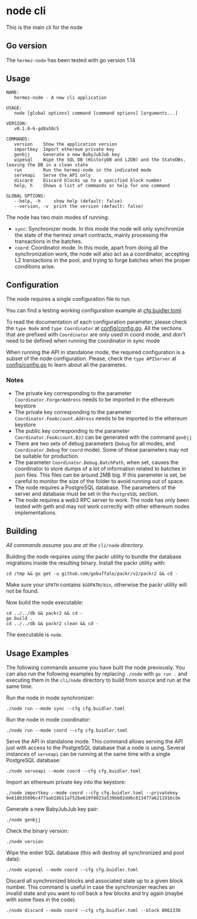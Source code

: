 # node cli

This is the main cli for the node

## Go version

The `hermez-node` has been tested with go version 1.14

## Usage

```shell
NAME:
   hermez-node - A new cli application

USAGE:
   node [global options] command [command options] [arguments...]

VERSION:
   v0.1.0-6-gd8a50c5

COMMANDS:
   version    Show the application version
   importkey  Import ethereum private key
   genbjj     Generate a new BabyJubJub key
   wipesql    Wipe the SQL DB (HistoryDB and L2DB) and the StateDBs, leaving the DB in a clean state
   run        Run the hermez-node in the indicated mode
   serveapi   Serve the API only
   discard    Discard blocks up to a specified block number
   help, h    Shows a list of commands or help for one command

GLOBAL OPTIONS:
   --help, -h     show help (default: false)
   --version, -v  print the version (default: false)
```

The node has two main modes of running:
- `sync`: Synchronizer mode.  In this mode the node will only synchronize the
  state of the hermez smart contracts, mainly processing the transactions in
  the batches.
- `coord`: Coordinator mode.  In this mode, apart from doing all the
  synchronization work, the node will also act as a coordinator, accepting L2
  transactions in the pool, and trying to forge batches when the proper
  conditions arise.

## Configuration

The node requires a single configuration file to run.

You can find a testing working configuration example at
[cfg.buidler.toml](./cfg.buidler.toml)

To read the documentation of each configuration parameter, please check the
`type Node` and `type Coordinator` at
[config/config.go](../../config/config.go).  All the sections that are prefixed
with `Coordinator` are only used in coord mode, and don't need to be defined
when running the coordinator in sync mode

When running the API in standalone mode, the required configuration is a subset
of the node configuration.  Please, check the `type APIServer` at
[config/config.go](../../config/config.go) to learn about all the parametes.

### Notes

- The private key corresponding to the parameter `Coordinator.ForgerAddress` needs to be imported in the ethereum keystore
- The private key corresponding to the parameter `Coordinator.FeeAccount.Address` needs to be imported in the ethereum keystore
- The public key corresponding to the parameter `Coordinator.FeeAccount.BJJ` can be generated with the command `genbjj`
- There are two sets of debug parameters (`Debug` for all modes, and
  `Coordinator.Debug` for `coord` mode).  Some of these parameters may not be
  suitable for production.
- The parameter `Coordinator.Debug.BatchPath`, when set, causes the coordinator
  to store dumps of a lot of information related to batches in json files.
  This files can be around 2MB big.  If this parameter is set, be careful to
  monitor the size of the folder to avoid running out of space.
- The node requires a PostgreSQL database.  The parameters of the server and
  database must be set in the `PostgreSQL` section.
- The node requires a web3 RPC server to work.  The node has only been tested
  with geth and may not work correctly with other ethereum nodes
  implementations.

## Building

*All commands assume you are at the `cli/node` directory.*

Building the node requires using the packr utility to bundle the database
migrations inside the resulting binary.  Install the packr utility with:
```shell
cd /tmp && go get -u github.com/gobuffalo/packr/v2/packr2 && cd -
```

Make sure your `$PATH` contains `$GOPATH/bin`, otherwise the packr utility will
not be found.

Now build the node executable:
```shell
cd ../../db && packr2 && cd -
go build .
cd ../../db && packr2 clean && cd -
```

The executable is `node`.

## Usage Examples

The following commands assume you have built the node previously.  You can also
run the following examples by replacing `./node` with `go run .` and executing
them in the `cli/node` directory to build from source and run at the same time.

Run the node in mode synchronizer:
```shell
./node run --mode sync --cfg cfg.buidler.toml
```

Run the node in mode coordinator:
```shell
./node run --mode coord --cfg cfg.buidler.toml
```

Serve the API in standalone mode.  This command allows serving the API just
with access to the PostgreSQL database that a node is using.  Several instances
of `serveapi` can be running at the same time with a single PostgreSQL
database:
```shell
./node serveapi --mode coord --cfg cfg.buidler.toml
```

Import an ethereum private key into the keystore:
```shell
./node importkey --mode coord --cfg cfg.buidler.toml --privatekey  0x618b35096c477aab18b11a752be619f0023a539bb02dd6c813477a6211916cde
```

Generate a new BabyJubJub key pair:
```shell
./node genbjj
```

Check the binary version:
```shell
./node version
```

Wipe the entier SQL database (this will destroy all synchronized and pool
data):
```shell
./node wipesql --mode coord --cfg cfg.buidler.toml 
```

Discard all synchronized blocks and associated state up to a given block
number.  This command is useful in case the synchronizer reaches an invalid
state and you want to roll back a few blocks and try again (maybe with some
fixes in the code).
```shell
./node discard --mode coord --cfg cfg.buidler.toml --block 8061330
```

